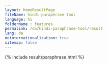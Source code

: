 ```yaml
---
layout: homeResultPage
fileName: hindi-paraphrase-tool
language: hi
folderName : features
permalink: /da/hindi-paraphrase-tool/result
lang: da
nointernationalization: true
sitemap: false
---
```

{% include result/paraphrase.html %}

<script src="/js/result/paraprashing.js" data-foldername="{{page.folderName}}" data-lang="{{page.lang}}"></script>